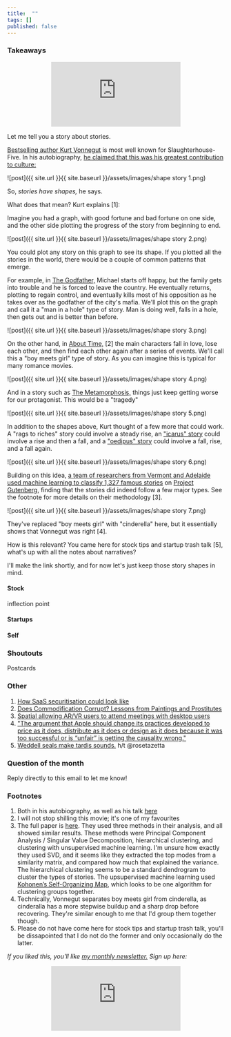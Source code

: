 ```yaml
---
title:  ""  
tags: []
published: false
---
```



### Takeaways

<style>
      .iframe-container {
        overflow: hidden;        
        padding-top: 50%; <!-- Calculated from the aspect ration of the content (in case of 16:9 it is 9/16= 0.5625) -->
        position: relative;
      }
      .iframe-container iframe { 
         border: 0;
         height: 100%; <!-- Finally, width and height are set to 100% so the iframe takes up 100% of the containers space. -->
         left: 0;
         position: absolute;
         top: 0;
         width: 100%;
         display: block;
         margin: 0 auto; <!-- center image -->
      }
      <!-- 4x3 Aspect Ratio -->
      .iframe-container-4x3 {
        padding-top: 75%;
      }
</style> 

<div class="iframe-container-4x3">
  <p align="center"><iframe src="https://avoidboringpeople.substack.com/embed" frameborder="0" scrolling="no"> </iframe></p>
</div>

Let me tell you a story about stories.

[Bestselling author Kurt Vonnegut](https://en.wikipedia.org/wiki/Kurt_Vonnegut "Kurt") is most well known for Slaughterhouse-Five. In his autobiography, [he claimed that this was his greatest contribution to culture:](https://books.google.com/books?id=Zd_9o3uyoVsC&pg=PA285&dq=vonnegut+shape+story+thesis&hl=en&sa=X&ei=tasCU8yjEML-oQSXloKIBQ#v=onepage&q=vonnegut%20shape%20story%20thesis&f=false "book")

![post]({{ site.url }}{{ site.baseurl }}/assets/images/shape story 1.png)

So, *stories have shapes,* he says. 

What does that mean? Kurt explains \[1\]:

Imagine you had a graph, with good fortune and bad fortune on one side, and the other side plotting the progress of the story from beginning to end.

![post]({{ site.url }}{{ site.baseurl }}/assets/images/shape story 2.png)

You could plot any story on this graph to see its shape. If you plotted all the stories in the world, there would be a couple of common patterns that emerge.

For example, in [The Godfather,](https://en.wikipedia.org/wiki/The_Godfather "Godfather") Michael starts off happy, but the family gets into trouble and he is forced to leave the country. He eventually returns, plotting to regain control, and eventually kills most of his opposition as he takes over as the godfather of the city's mafia. We'll plot this on the graph and call it a "man in a hole" type of story. Man is doing well, falls in a hole, then gets out and is better than before.

![post]({{ site.url }}{{ site.baseurl }}/assets/images/shape story 3.png)

On the other hand, in [About Time,](https://en.wikipedia.org/wiki/About_Time_(2013_film) "About Time") \[2\] the main characters fall in love, lose each other, and then find each other again after a series of events. We'll call this a "boy meets girl" type of story. As you can imagine this is typical for many romance movies.

![post]({{ site.url }}{{ site.baseurl }}/assets/images/shape story 4.png)

And in a story such as [The Metamorphosis,](https://en.wikipedia.org/wiki/The_Metamorphosis "Kafka") things just keep getting worse for our protagonist. This would be a "tragedy" 

![post]({{ site.url }}{{ site.baseurl }}/assets/images/shape story 5.png)

In addition to the shapes above, Kurt thought of a few more that could work. A "rags to riches" story could involve a steady rise, an ["icarus" story](https://en.wikipedia.org/wiki/Icarus "icarus") could involve a rise and then a fall, and a ["oedipus" story](https://en.wikipedia.org/wiki/Oedipus "oedipus") could involve a fall, rise, and a fall again. 

![post]({{ site.url }}{{ site.baseurl }}/assets/images/shape story 6.png)

Building on this idea, [a team of researchers from Vermont and Adelaide used machine learning to classify 1,327 famous stories](https://arxiv.org/pdf/1606.07772.pdf "paper") on [Project Gutenberg](https://www.gutenberg.org/ "proj"), finding that the stories did indeed follow a few major types. See the footnote for more details on their methodology \[3\].

![post]({{ site.url }}{{ site.baseurl }}/assets/images/shape story 7.png)

They've replaced "boy meets girl" with "cinderella" here, but it essentially shows that Vonnegut was right \[4\].

How is this relevant? You came here for stock tips and startup trash talk \[5\], what's up with all the notes about narratives? 

I'll make the link shortly, and for now let's just keep those story shapes in mind.

#### Stock

inflection point

#### Startups

#### Self

### Shoutouts

Postcards

### Other

1. [How SaaS securitisation could look like](http://conordurkin.com/some-thoughts-on-saas-abs/ "SaaS")
2. [Does Commodification Corrupt? Lessons from Paintings and Prostitutes](https://scholarship.shu.edu/cgi/viewcontent.cgi?article=1732&context=shlr "corrupt")
3. [Spatial allowing AR/VR users to attend meetings with desktop users](https://www.wired.com/story/spatial-vr-ar-collaborative-spaces/ "Spatial")
4. ["The argument that Apple should change its practices developed to price as it does, distribute as it does or design as it does because it was too successful or is “unfair” is getting the causality wrong."](http://www.asymco.com/2020/06/20/subscribe-again/ "subscribe")
5. [Weddell seals make tardis sounds.](https://www.youtube.com/watch?v=megeZ8zhKJ0&feature=youtu.be "weddell") h/t @rosetazetta

### Question of the month
Reply directly to this email to let me know! 

### Footnotes

1. Both in his autobiography, as well as his talk [here](https://youtu.be/GOGru_4z1Vc "Kurt")
2. I will not stop shilling this movie; it's one of my favourites
3. The full paper is [here](https://arxiv.org/pdf/1606.07772.pdf "paper"). They used three methods in their analysis, and all showed similar results. These methods were Principal Component Analysis / Singular Value Decomposition, hierarchical clustering, and clustering with unsupervised machine learning. I'm unsure how exactly they used SVD, and it seems like they extracted the top modes from a similarity matrix, and compared how much that explained the variance. The hierarchical clustering seems to be a standard dendrogram to cluster the types of stories. The upsupervised machine learning used [Kohonen’s Self-Organizing Map](https://en.wikipedia.org/wiki/Self-organizing_map "SOM"), which looks to be one algorithm for clustering groups together.
4. Technically, Vonnegut separates boy meets girl from cinderella, as cinderalla has a more stepwise buildup and a sharp drop before recovering. They're similar enough to me that I'd group them together though.
5. Please do not have come here for stock tips and startup trash talk, you'll be dissapointed that I do not do the former and only occasionally do the latter.

*If you liked this, you'll like [my monthly newsletter.](https://avoidboringpeople.substack.com/ "ABP") Sign up here:*

<div class="iframe-container-4x3">
  <p align="center"><iframe src="https://avoidboringpeople.substack.com/embed" frameborder="0" scrolling="no"> </iframe></p>
</div>
